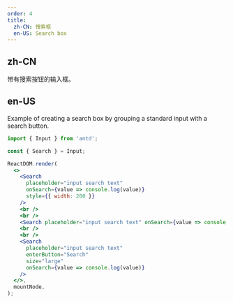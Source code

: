 ```yaml
---
order: 4
title:
  zh-CN: 搜索框
  en-US: Search box
---
```


## zh-CN

带有搜索按钮的输入框。

## en-US

Example of creating a search box by grouping a standard input with a search button.

```jsx
import { Input } from 'antd';

const { Search } = Input;

ReactDOM.render(
  <>
    <Search
      placeholder="input search text"
      onSearch={value => console.log(value)}
      style={{ width: 200 }}
    />
    <br />
    <br />
    <Search placeholder="input search text" onSearch={value => console.log(value)} enterButton />
    <br />
    <br />
    <Search
      placeholder="input search text"
      enterButton="Search"
      size="large"
      onSearch={value => console.log(value)}
    />
  </>,
  mountNode,
);
```
